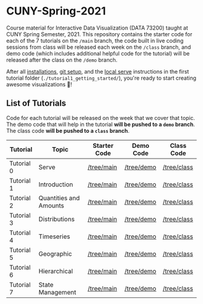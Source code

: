 # CUNY-Spring-2021

Course material for Interactive Data Visualization (DATA 73200) taught at CUNY Spring Semester, 2021. This repository contains the starter code for each of the 7 tutorials on the `/main` branch, the code built in live coding sessions from class will be released each week on the `/class` branch, and demo code (which includes additional helpful code for the tutorial) will be released after the class on the `/demo` branch.

After all [installations](./tutorial1_getting_started/1_INSTALL.md), [git setup](./tutorial1_getting_started/GIT_SETUP.md), and the [local serve](./tutorial1_getting_started/BASIC_SERVER.md) instructions in the first tutorial folder (`./tutorial1_getting_started/`), you're ready to start creating awesome visualizations 🎉!

## List of Tutorials

Code for each tutorial will be released on the week that we cover that topic. The demo code that will help in the tutorial **will be pushed to a `demo` branch**. The class code **will be pushed to a `class` branch**.

| Tutorial | Topic | Starter Code | Demo Code | Class Code |
| ------ | ----- | ------ | ----- | ----- |
| Tutorial 0 | Serve | [/tree/main](https://github.com/InteractiveDataVis/Interactive-Data-Vis-Sp2021/tree/main/tutorial1_getting_started) | [/tree/demo](https://github.com/InteractiveDataVis/Interactive-Data-Vis-Sp2021/tree/demo/tutorial1_getting_started) | [/tree/class](https://github.com/InteractiveDataVis/Interactive-Data-Vis-Sp2021/tree/class/tutorial1_getting_started)
| Tutorial 1 | Introduction | [/tree/main](https://github.com/InteractiveDataVis/Interactive-Data-Vis-Sp2021/tree/main/tutorial1_intro) | [/tree/demo](https://github.com/InteractiveDataVis/Interactive-Data-Vis-Sp2021/tree/demo/tutorial1_intro) | [/tree/class](https://github.com/InteractiveDataVis/Interactive-Data-Vis-Sp2021/tree/class/tutorial1_intro) |
| Tutorial 2 | Quantities and Amounts | [/tree/main](https://github.com/InteractiveDataVis/Interactive-Data-Vis-Sp2021/tree/main/tutorial2_quantities_and_amounts) | [/tree/demo](https://github.com/InteractiveDataVis/Interactive-Data-Vis-Sp2021/tree/demo/tutorial2_quantities_and_amounts) | [/tree/class](https://github.com/InteractiveDataVis/Interactive-Data-Vis-Sp2021/tree/class/tutorial2_quantities_and_amounts) |
| Tutorial 3 | Distributions | [/tree/main](https://github.com/InteractiveDataVis/Interactive-Data-Vis-Sp2021/tree/main/tutorial3_distributions) | [/tree/demo](https://github.com/InteractiveDataVis/Interactive-Data-Vis-Sp2021/tree/demo/tutorial3_distributions) | [/tree/class](https://github.com/InteractiveDataVis/Interactive-Data-Vis-Sp2021/tree/class/tutorial3_distributions) |
| Tutorial 4 | Timeseries | [/tree/main](https://github.com/InteractiveDataVis/Interactive-Data-Vis-Sp2021/tree/main/tutorial4_timeseries) | [/tree/demo](https://github.com/InteractiveDataVis/Interactive-Data-Vis-Sp2021/tree/demo/tutorial4_timeseries) | [/tree/class](https://github.com/InteractiveDataVis/Interactive-Data-Vis-Sp2021/tree/class/tutorial4_timeseries) |
| Tutorial 5 | Geographic | [/tree/main](https://github.com/InteractiveDataVis/Interactive-Data-Vis-Sp2021/tree/main/tutorial5_geographic) | [/tree/demo](https://github.com/InteractiveDataVis/Interactive-Data-Vis-Sp2021/tree/demo/tutorial5_geographic) | [/tree/class](https://github.com/InteractiveDataVis/Interactive-Data-Vis-Sp2021/tree/class/tutorial5_geographic) |
| Tutorial 6 | Hierarchical | [/tree/main](https://github.com/InteractiveDataVis/Interactive-Data-Vis-Sp2021/tree/main/tutorial6_hierarchical) | [/tree/demo](https://github.com/InteractiveDataVis/Interactive-Data-Vis-Sp2021/tree/demo/tutorial6_hierarchical) | [/tree/class](https://github.com/InteractiveDataVis/Interactive-Data-Vis-Sp2021/tree/class/tutorial6_hierarchical) |
| Tutorial 7 | State Management | [/tree/main](https://github.com/InteractiveDataVis/Interactive-Data-Vis-Sp2021/tree/main/tutorial7_state_management) | [/tree/demo](https://github.com/InteractiveDataVis/Interactive-Data-Vis-Sp2021/tree/demo/tutorial7_state_management) | [/tree/class](https://github.com/InteractiveDataVis/Interactive-Data-Vis-Sp2021/tree/class/tutorial7_state_management) |